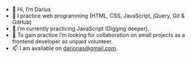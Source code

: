 - 👋 Hi, I’m Darius
- 👀 I practice web programming (HTML, CSS, JavaScript, jQuery, Git & GitHub)
- 🌱 I’m currently practicing JavaScript (Digging deeper).
- 💞️ To gain practice I’m looking for collaboration on small projects as a frontend developer as unpaid volunteer.
- 📫 I am available on darionas@gmail.com.

<!---
Darionas/Darionas is a ✨ special ✨ repository because its `README.md` (this file) appears on your GitHub profile.
You can click the Preview link to take a look at your changes.
--->

